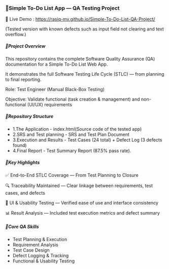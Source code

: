### 🧩**Simple To-Do List App — QA Testing Project**



🔗 Live Demo : https://rasiq-mv.github.io/Simple-To-Do-List-QA-Project/



(Tested version with known defects such as input field not clearing and text overflow.)



##### 🧠**Project Overview**



This repository contains the complete Software Quality Assurance (QA) documentation for a Simple To-Do List Web App.

It demonstrates the full Software Testing Life Cycle (STLC) — from planning to final reporting.



Role: Test Engineer (Manual Black-Box Testing)



Objective: Validate functional (task creation \& management) and non-functional (UI/UX) requirements



##### 📂Repository Structure



* 1.The Application - index.html(Source code of the tested app)
* 2.SRS and Test planning - SRS and Test Plan Document
* 3.Execution and Results - Test Cases (24 total) + Defect Log (3 defects found)
* 4.Final Report - Test Summary Report (87.5% pass rate).



##### 🌟Key Highlights



✅ End-to-End STLC Coverage — From Test Planning to Closure



🔍 Traceability Maintained — Clear linkage between requirements, test cases, and defects



🎨 UI \& Usability Testing — Verified ease of use and interface consistency



📊 Result Analysis — Included test execution metrics and defect summary



##### 🧰Core QA Skills



* Test Planning \& Execution
* Requirement Analysis
* Test Case Design
* Defect Logging \& Tracking
* Functional \& Usability Testing

